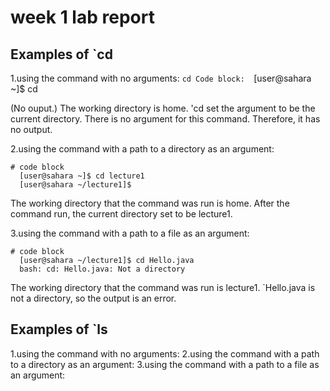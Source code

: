 # week 1 lab report
## Examples of `cd
1.using the command with no arguments:
  `cd
Code block: 
  `[user@sahara ~]$ cd
  
(No ouput.) The working directory is home. 'cd set the argument to be the current directory. There is no argument for this command. Therefore, it has no output. 

2.using the command with a path to a directory as an argument: 
```
# code block
  [user@sahara ~]$ cd lecture1
  [user@sahara ~/lecture1]$
```
  The working directory that the command was run is home. After the command run, the current directory set to be lecture1.

3.using the command with a path to a file as an argument: 
```
# code block
  [user@sahara ~/lecture1]$ cd Hello.java
  bash: cd: Hello.java: Not a directory
```
The working directory that the command was run is lecture1. `Hello.java is not a directory, so the output is an error.

## Examples of `ls
1.using the command with no arguments: 
2.using the command with a path to a directory as an argument: 
3.using the command with a path to a file as an argument: 
